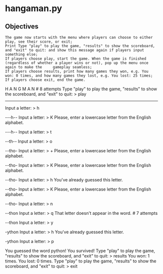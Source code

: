 # hangaman.py

## Objectives

    The game now starts with the menu where players can choose to either play, see their score, or exit;
    Print Type "play" to play the game, "results" to show the scoreboard, and "exit" to quit: and show this message again if players input something else;
    If players choose play, start the game. When the game is finished (regardless of whether a player wins or not), pop up the menu once again to make the     gameplay seamless;
    If players choose results, print how many games they won, e.g. You won: 0 times, and how many games they lost, e.g. You lost: 25 times;
    If players choose exit, end the game.

H A N G M A N  # 8 attempts
Type "play" to play the game, "results" to show the scoreboard, and "exit" to quit: > play

------
Input a letter: > h

---h--
Input a letter: > K
Please, enter a lowercase letter from the English alphabet.

---h--
Input a letter: > t

--th--
Input a letter: > o

--tho-
Input a letter: > +
Please, enter a lowercase letter from the English alphabet.

--tho-
Input a letter: > K
Please, enter a lowercase letter from the English alphabet.

--tho-
Input a letter: > h
You've already guessed this letter.

--tho-
Input a letter: > K
Please, enter a lowercase letter from the English alphabet.

--tho-
Input a letter: > n

--thon
Input a letter: > q
That letter doesn't appear in the word.  # 7 attempts

--thon
Input a letter: > y

-ython
Input a letter: > h
You've already guessed this letter.

-ython
Input a letter: > p

You guessed the word python!
You survived!
Type "play" to play the game, "results" to show the scoreboard, and "exit" to quit: > results
You won: 1 times.
You lost: 0 times.
Type "play" to play the game, "results" to show the scoreboard, and "exit" to quit: > exit
